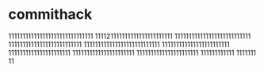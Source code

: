 # commithack
111111111111111111111111111111
111121111111111111111111111
111111111111111111111111111
11111111111111111111111111
111111111111111111111111111
111111111111111111111111
1111111111111111111111
1111111111111111111111
1111111111111111111111
111111111111
1111111
11
